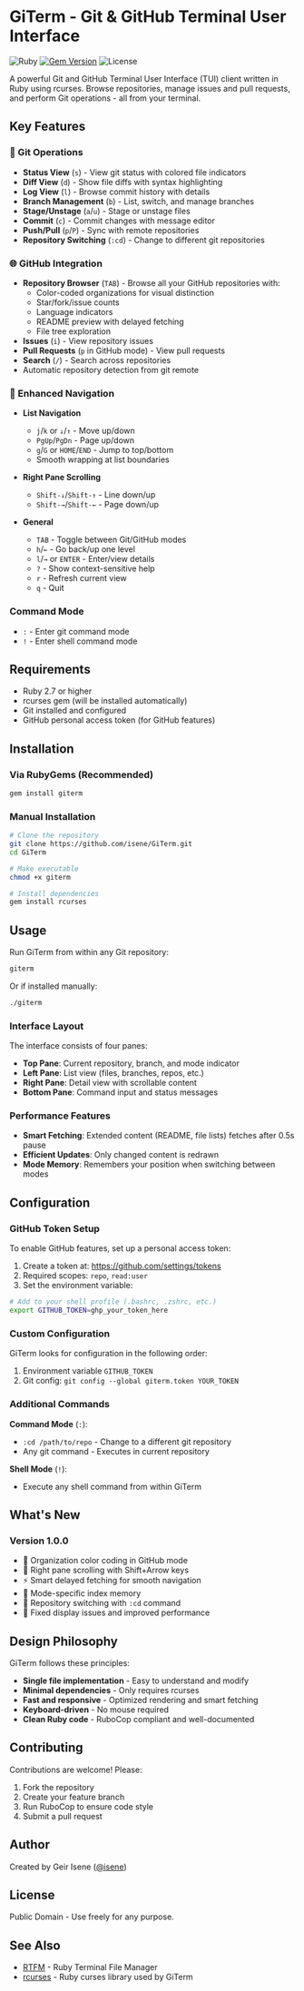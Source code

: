 # GiTerm - Git & GitHub Terminal User Interface

![Ruby](https://img.shields.io/badge/language-Ruby-red) [![Gem Version](https://badge.fury.io/rb/giterm.svg)](https://badge.fury.io/rb/giterm) ![License](https://img.shields.io/badge/license-Public_Domain-green)

A powerful Git and GitHub Terminal User Interface (TUI) client written in Ruby using rcurses. Browse repositories, manage issues and pull requests, and perform Git operations - all from your terminal.

## Key Features

### 🔧 Git Operations
- **Status View** (`s`) - View git status with colored file indicators
- **Diff View** (`d`) - Show file diffs with syntax highlighting  
- **Log View** (`l`) - Browse commit history with details
- **Branch Management** (`b`) - List, switch, and manage branches
- **Stage/Unstage** (`a`/`u`) - Stage or unstage files
- **Commit** (`c`) - Commit changes with message editor
- **Push/Pull** (`p`/`P`) - Sync with remote repositories
- **Repository Switching** (`:cd`) - Change to different git repositories

### 🌐 GitHub Integration  
- **Repository Browser** (`TAB`) - Browse all your GitHub repositories with:
  - Color-coded organizations for visual distinction
  - Star/fork/issue counts
  - Language indicators
  - README preview with delayed fetching
  - File tree exploration
- **Issues** (`i`) - View repository issues
- **Pull Requests** (`p` in GitHub mode) - View pull requests
- **Search** (`/`) - Search across repositories
- Automatic repository detection from git remote

### 🎯 Enhanced Navigation
- **List Navigation**
  - `j`/`k` or `↓`/`↑` - Move up/down
  - `PgUp`/`PgDn` - Page up/down
  - `g`/`G` or `HOME`/`END` - Jump to top/bottom
  - Smooth wrapping at list boundaries

- **Right Pane Scrolling**
  - `Shift-↓`/`Shift-↑` - Line down/up
  - `Shift-→`/`Shift-←` - Page down/up
  
- **General**
  - `TAB` - Toggle between Git/GitHub modes
  - `h`/`←` - Go back/up one level
  - `l`/`→` or `ENTER` - Enter/view details
  - `?` - Show context-sensitive help
  - `r` - Refresh current view
  - `q` - Quit

### Command Mode
- `:` - Enter git command mode
- `!` - Enter shell command mode

## Requirements

- Ruby 2.7 or higher
- rcurses gem (will be installed automatically)
- Git installed and configured
- GitHub personal access token (for GitHub features)

## Installation

### Via RubyGems (Recommended)
```bash
gem install giterm
```

### Manual Installation
```bash
# Clone the repository
git clone https://github.com/isene/GiTerm.git
cd GiTerm

# Make executable
chmod +x giterm

# Install dependencies
gem install rcurses
```

## Usage

Run GiTerm from within any Git repository:

```bash
giterm
```

Or if installed manually:
```bash
./giterm
```

### Interface Layout

The interface consists of four panes:
- **Top Pane**: Current repository, branch, and mode indicator
- **Left Pane**: List view (files, branches, repos, etc.)
- **Right Pane**: Detail view with scrollable content
- **Bottom Pane**: Command input and status messages

### Performance Features
- **Smart Fetching**: Extended content (README, file lists) fetches after 0.5s pause
- **Efficient Updates**: Only changed content is redrawn
- **Mode Memory**: Remembers your position when switching between modes

## Configuration

### GitHub Token Setup

To enable GitHub features, set up a personal access token:

1. Create a token at: https://github.com/settings/tokens
2. Required scopes: `repo`, `read:user`
3. Set the environment variable:

```bash
# Add to your shell profile (.bashrc, .zshrc, etc.)
export GITHUB_TOKEN=ghp_your_token_here
```

### Custom Configuration

GiTerm looks for configuration in the following order:
1. Environment variable `GITHUB_TOKEN`
2. Git config: `git config --global giterm.token YOUR_TOKEN`

### Additional Commands

**Command Mode** (`:`):
- `:cd /path/to/repo` - Change to a different git repository
- Any git command - Executes in current repository

**Shell Mode** (`!`):
- Execute any shell command from within GiTerm

## What's New

### Version 1.0.0
- 🎨 Organization color coding in GitHub mode
- 📜 Right pane scrolling with Shift+Arrow keys
- ⚡ Smart delayed fetching for smooth navigation
- 🔄 Mode-specific index memory
- 📁 Repository switching with `:cd` command
- 🐛 Fixed display issues and improved performance

## Design Philosophy

GiTerm follows these principles:
- **Single file implementation** - Easy to understand and modify
- **Minimal dependencies** - Only requires rcurses
- **Fast and responsive** - Optimized rendering and smart fetching
- **Keyboard-driven** - No mouse required
- **Clean Ruby code** - RuboCop compliant and well-documented

## Contributing

Contributions are welcome! Please:
1. Fork the repository
2. Create your feature branch
3. Run RuboCop to ensure code style
4. Submit a pull request

## Author

Created by Geir Isene ([@isene](https://github.com/isene))

## License

Public Domain - Use freely for any purpose.

## See Also

- [RTFM](https://github.com/isene/RTFM) - Ruby Terminal File Manager
- [rcurses](https://github.com/isene/rcurses) - Ruby curses library used by GiTerm